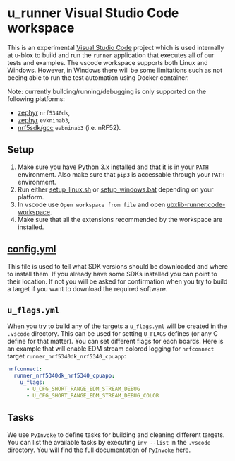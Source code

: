 # u_runner Visual Studio Code workspace
This is an experimental [Visual Studio Code](https://code.visualstudio.com/download) project which is used internally at u-blox to build and run the `runner` application that executes all of our tests and examples.
The vscode workspace supports both Linux and Windows. However, in Windows there will be some limitations such as not beeing able to run the test automation using Docker container.

Note: currently building/running/debugging is only supported on the following platforms:

- [zephyr](https://github.com/u-blox/ubxlib_priv/tree/master/port/platform/zephyr) `nrf5340dk`,
- [zephyr](https://github.com/u-blox/ubxlib_priv/tree/master/port/platform/zephyr) `evkninab3`,
- [nrf5sdk/gcc](https://github.com/u-blox/ubxlib_priv/tree/master/port/platform/nrf5sdk/gcc) `evbninab3` (i.e. nRF52).

## Setup
1. Make sure you have Python 3.x installed and that it is in your `PATH` environment. Also make sure that `pip3` is accessable through your `PATH` environment.
2. Run either [setup_linux.sh](setup_linux.sh) or [setup_windows.bat](setup_windows.sh) depending on your platform.
3. In vscode use `Open workspace from file` and open [ubxlib-runner.code-workspace](/ubxlib-runner.code-workspace).
4. Make sure that all the extensions recommended by the workspace are installed.

## [config.yml](config.yml)
This file is used to tell what SDK versions should be downloaded and where to install them. If you already have some SDKs installed you can point to their location. If not you will be asked for confirmation when you try to build a target if you want to download the required software.

## `u_flags.yml`
When you try to build any of the targets a `u_flags.yml` will be created in the `.vscode` directory. This can be used for setting `U_FLAGS` defines (or any C define for that matter).
You can set different flags for each boards. Here is an example that will enable EDM stream colored logging for `nrfconnect` target `runner_nrf5340dk_nrf5340_cpuapp`:

```yml
nrfconnect:
  runner_nrf5340dk_nrf5340_cpuapp:
    u_flags:
      - U_CFG_SHORT_RANGE_EDM_STREAM_DEBUG
      - U_CFG_SHORT_RANGE_EDM_STREAM_DEBUG_COLOR
```

## Tasks
We use `PyInvoke` to define tasks for building and cleaning different targets. You can list the available tasks by executing `inv --list` in the `.vscode` directory. You will find the full documentation of `PyInvoke` [here](https://docs.pyinvoke.org/en/stable/).

